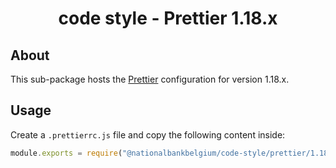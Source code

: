 <h1 align="center">
   code style - Prettier 1.18.x
</h1>

## About

This sub-package hosts the [Prettier](https://prettier.io) configuration for version 1.18.x.

## Usage

Create a `.prettierrc.js` file and copy the following content inside:

```js
module.exports = require("@nationalbankbelgium/code-style/prettier/1.18.x");
```
